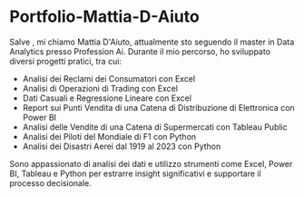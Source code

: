 # Portfolio-Mattia-D-Aiuto

Salve , mi chiamo Mattia D'Aiuto, attualmente sto seguendo il master in Data Analytics presso Profession Ai. Durante il mio percorso, ho sviluppato diversi progetti pratici, tra cui:  
- Analisi dei Reclami dei Consumatori con Excel  
- Analisi di Operazioni di Trading con Excel  
- Dati Casuali e Regressione Lineare con Excel  
- Report sui Punti Vendita di una Catena di Distribuzione di Elettronica con Power BI  
- Analisi delle Vendite di una Catena di Supermercati con Tableau Public  
- Analisi dei Piloti del Mondiale di F1 con Python  
- Analisi dei Disastri Aerei dal 1919 al 2023 con Python  

Sono appassionato di analisi dei dati e utilizzo strumenti come Excel, Power BI, Tableau e Python per estrarre insight significativi e supportare il processo decisionale.
